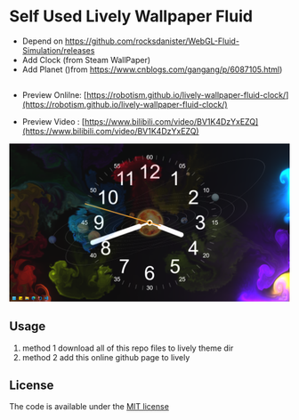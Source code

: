 # Self Used Lively Wallpaper Fluid 

- Depend on https://github.com/rocksdanister/WebGL-Fluid-Simulation/releases
- Add  Clock (from Steam WallPaper)
- Add Planet ()from https://www.cnblogs.com/gangang/p/6087105.html)


## 

- Preview Onlilne: [https://robotism.github.io/lively-wallpaper-fluid-clock/](https://robotism.github.io/lively-wallpaper-fluid-clock/)

- Preview Video : [https://www.bilibili.com/video/BV1K4DzYxEZQ](https://www.bilibili.com/video/BV1K4DzYxEZQ)


[![](./screen.png)](https://www.bilibili.com/video/BV1K4DzYxEZQ)



## Usage

1. method 1
    download all of this repo files to lively theme dir
2. method 2
    add this online github page to lively

## License

The code is available under the [MIT license](LICENSE)
